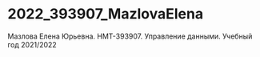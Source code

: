 # 2022_393907_MazlovaElena
Мазлова Елена Юрьевна. НМТ-393907. Управление данными. Учебный год 2021/2022
